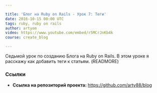 ```yaml
---

title: 'Блог на Ruby on Rails - Урок 7: Теги'
date: 2016-10-15 00:00 UTC
tags: ruby, ruby on rails
author: artyom
video: https://www.youtube.com/embed/r5MCrJnKb4k
course: create_blog

---
```


Седьмой урок по созданию Блога на Ruby on Rails. В этом уроке я расскажу как добавить теги к статьям.
(READMORE)

### Ссылки
  * **Ссылка на репозиторий проекта:** https://github.com/arty88/blog

